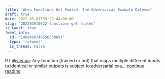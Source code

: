 ```yaml
---
title: 'When Functions Get Fooled: The Adversarial Example Dilemma'
draft: true
date: 2022-03-01T09:22:44+00:00
slug: '202203010922-functions-get-fooled'
is_tweet: true
tweet_info:
  id: '1498468749556338691'
  type: 'retweet'
  is_thread: False
---
```




RT [@ylecun](https://x.com/ylecun): Any function (trained or not) that maps multiple different inputs to identical or similar outputs is subject to adversarial exa… [continue reading](https://x.com/sytelus/status/1498468749556338691)
